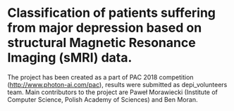 # Classification of patients suffering from major depression based on structural Magnetic Resonance Imaging (sMRI) data.

The project has been created as a part of PAC 2018 competition (http://www.photon-ai.com/pac), results were submitted as depi_volunteers team. Main contributors to the project are Paweł Morawiecki (Institute of Computer Science, Polish Academy of Sciences) and Ben Moran.  
